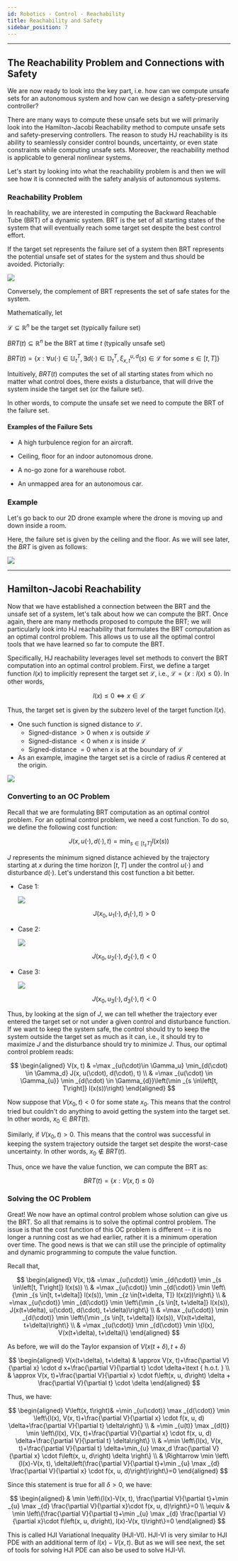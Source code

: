 ```yaml
---
id: Robotics - Control - Reachability
title: Reachability and Safety
sidebar_position: 7
---
```

---

## The Reachability Problem and Connections with Safety

We are now ready to look into the key part, i.e. how can we compute unsafe sets for an autonomous system and how can we design a safety-preserving controller?

There are many ways to compute these unsafe sets but we will primarily look into the Hamilton-Jacobi Reachability method to compute unsafe sets and safety-preserving controllers. The reason to study HJ reachability is its ability to seamlessly consider control bounds, uncertainty, or even state constraints while computing unsafe sets. Moreover, the reachability method is applicable to general nonlinear systems.

Let's start by looking into what the reachability problem is and then we will see how it is connected with the safety analysis of autonomous systems.

### Reachability Problem

In reachability, we are interested in computing the Backward Reachable Tube (BRT) of a dynamic system. BRT is the set of all starting states of the system that will eventually reach some target set despite the best control effort.

If the target set represents the failure set of a system then BRT represents the potential unsafe set of states for the system and thus should be avoided. Pictorially:

![](/img/Robotics/Reachability_1.png)

Conversely, the complement of BRT represents the set of safe states for the system.

Mathematically, let

$\mathcal{L} \subseteq \mathbb{R}^{n}$ be the target set (typically failure set)

$B R T(t) \subseteq \mathbb{R}^{n}$ be the BRT at time $t$ (typically unsafe set)

$B R T(t)=\left\{x: \forall u(\cdot) \in \mathbb{U}_{t}^{T}, \exists d(\cdot) \in \mathbb{D}_{t}^{T}, \xi_{x, t}^{u, d}(s) \in \mathcal{L} \text{ for some } s \in[t, T]\right\}$

Intuitively, $B R T(t)$ computes the set of all starting states from which no matter what control does, there exists a disturbance, that will drive the system inside the target set (or the failure set).

In other words, to compute the unsafe set we need to compute the BRT of the failure set.

#### Examples of the Failure Sets

- A high turbulence region for an aircraft.

- Ceiling, floor for an indoor autonomous drone.

- A no-go zone for a warehouse robot.

- An unmapped area for an autonomous car.

### Example

Let's go back to our 2D drone example where the drone is moving up and down inside a room.

Here, the failure set is given by the ceiling and the floor. As we will see later, the $B R T$ is given as follows:

![](/img/Robotics/Reachability_2.png)

---

## Hamilton-Jacobi Reachability

Now that we have established a connection between the BRT and the unsafe set of a system, let's talk about how we can compute the BRT. Once again, there are many methods proposed to compute the BRT; we will particularly look into HJ reachability that formulates the BRT computation as an optimal control problem. This allows us to use all the optimal control tools that we have learned so far to compute the BRT.

Specifically, HJ reachability leverages level set methods to convert the BRT computation into an optimal control problem. First, we define a target function $l(x)$ to implicitly represent the target set $\mathcal{L}$, i.e., $\mathcal{L}=\{x: l(x) \leq 0\}$. In other words,

$$
l(x) \leq 0 \Leftrightarrow x \in \mathcal{L}
$$

Thus, the target set is given by the subzero level of the target function $l(x)$.

- One such function is signed distance to $\mathcal{L}$.
  - Signed-distance $> 0$ when $x$ is outside $\mathcal{L}$
  - Signed-distance $< 0$ when $x$ is inside $\mathcal{L}$
  - Signed-distance $= 0$ when $x$ is at the boundary of $\mathcal{L}$
- As an example, imagine the target set is a circle of radius $R$ centered at the origin.

![](/img/Robotics/Reachability_3.png)

### Converting to an OC Problem

Recall that we are formulating BRT computation as an optimal control problem. For an optimal control problem, we need a cost function. To do so, we define the following cost function:

$$
J(x, u(\cdot), d(\cdot), t)=\min _{s \in\left[t_{s} T\right]} l(x(s))
$$

$J$ represents the minimum signed distance achieved by the trajectory starting at $x$ during the time horizon $[t, T]$ under the control $u(\cdot)$ and disturbance $d(\cdot)$. Let's understand this cost function a bit better.

- Case 1:

    ![](/img/Robotics/Reachability_4.png)

    $$
    J\left(x_{0}, u_1(\cdot), d_1(\cdot), t\right)>0
    $$

- Case 2:

    ![](/img/Robotics/Reachability_5.png)

    $$
    J\left(x_{0}, u_{2}(\cdot), d_{2}(\cdot), t\right)<0
    $$

- Case 3:

    ![](/img/Robotics/Reachability_6.png)

    $$
    J\left(x_{0}, u_{3}(\cdot), d_{3}(\cdot), t\right)<0
    $$

Thus, by looking at the sign of $J$, we can tell whether the trajectory ever entered the target set or not under a given control and disturbance function. If we want to keep the system safe, the control should try to keep the system outside the target set as much as it can, i.e., it should try to maximize $J$ and the disturbance should try to minimize $J$. Thus, our optimal control problem reads:

$$
\begin{aligned}
V(x, t) & =\max _{u(\cdot)\in \Gamma_u} \min_{d(\cdot) \in \Gamma_d} J(x, u(\cdot), d(\cdot), t) \\
& =\max _{u(\cdot) \in \Gamma_{u}} \min _{d(\cdot) \in \Gamma_{d}}\left(\min _{s \in\left[t, T\right]} l(x(s))\right)
\end{aligned}
$$

Now suppose that $V\left(x_{0}, t\right)<0$ for some state $x_{0}$. This means that the control tried but couldn't do anything to avoid getting the system into the target set. In other words, $x_{0} \in B R T(t)$.

Similarly, if $V\left(x_{0}, t\right)>0$. This means that the control was successful in keeping the system trajectory outside the target set despite the worst-case uncertainty. In other words, $x_{0} \notin B R T(t)$.

Thus, once we have the value function, we can compute the BRT as:

$$
B R T(t)=\{x: V(x, t) \leq 0\}
$$

### Solving the OC Problem

Great! We now have an optimal control problem whose solution can give us the BRT. So all that remains is to solve the optimal control problem. The issue is that the cost function of this OC problem is different -- it is no longer a running cost as we had earlier, rather it is a minimum operation over time. The good news is that we can still use the principle of optimality and dynamic programming to compute the value function.

Recall that,

$$
\begin{aligned}
V(x, t)& =\max _{u(\cdot)} \min _{d(\cdot)} \min _{s \in\left[t, T\right]} l(x(s)) \\
& =\max _{u(\cdot)} \min _{d(\cdot)} \min \left\{\min _{s \in[t, t+\delta]} l(x(s)), \min _{z \in[t+\delta, T]} l(x(z))\right\} \\
& =\max _{u(\cdot)} \min _{d(\cdot)} \min \left\{\min _{s \in[t, t+\delta]} l(x(s)), J(x(t+\delta), u(\cdot), d(\cdot), t+\delta)\right\} \\
& =\max _{u(\cdot)} \min _{d(\cdot)} \min \left\{\min _{s \in[t, t+\delta]} l(x(s)), V(x(t+\delta), t+\delta)\right\} \\
& =\max _{u(\cdot)} \min _{d(\cdot)} \min \{l(x), V(x(t+\delta), t+\delta)\}
\end{aligned}
$$

As before, we will do the Taylor expansion of $V(x(t+\delta), t+\delta)$

$$
\begin{aligned}
V(x(t+\delta), t+\delta) & \approx V(x, t)+\frac{\partial V}{\partial x} \cdot d x+\frac{\partial V}{\partial t} \cdot \delta+\text { h.o.t. } \\
& \approx V(x, t)+\frac{\partial V}{\partial x} \cdot f\left(x, u, d\right) \delta + \frac{\partial V}{\partial t} \cdot \delta
\end{aligned}
$$

Thus, we have:

$$
\begin{aligned}
V\left(x, t\right)& =\min _{u(\cdot)} \max _{d(\cdot)} \min \left\{l(x), V(x, t)+\frac{\partial V}{\partial x} \cdot f(x, u, d) \delta+\frac{\partial V}{\partial t} \delta\right\} \\
& =\min _{u(t)} \max _{d(t)} \min \left\{l(x), V(x, t)+\frac{\partial V}{\partial x} \cdot f(x, u, d) \delta+\frac{\partial V}{\partial t} \delta\right\} \\
& =\min \left\{l(x), V(x, t)+\frac{\partial V}{\partial t} \delta+\min_{u} \max_d \frac{\partial V}{\partial x} \cdot f\left(x, u, d\right) \delta \right\} \\
& \Rightarrow \min \left\{l(x)-V(x, t), \delta\left(\frac{\partial V}{\partial t}+\min _{u} \max _{d} \frac{\partial V}{\partial x} \cdot f(x, u, d)\right)\right\}=0
\end{aligned}
$$

Since this statement is true for all $\delta>0$, we have:

$$
\begin{aligned}
& \min \left\{l(x)-V(x, t), \frac{\partial V}{\partial t}+\min _{u} \max _{d} \frac{\partial V}{\partial x}\cdot f(x, u, d)\right\}=0 \\
\equiv & \min \left\{\frac{\partial V}{\partial t}+\min _{u} \max _{d} \frac{\partial V}{\partial x}\cdot f\left(x, u, d\right), l(x)-V(x, t)\right\}=0
\end{aligned}
$$

This is called HJI Variational Inequality (HJI-VI). HJI-VI is very similar to HJI PDE with an additional term of $l(x)-V(x, t)$. But as we will see next, the set of tools for solving HJI PDE can also be used to solve HJI-VI.
